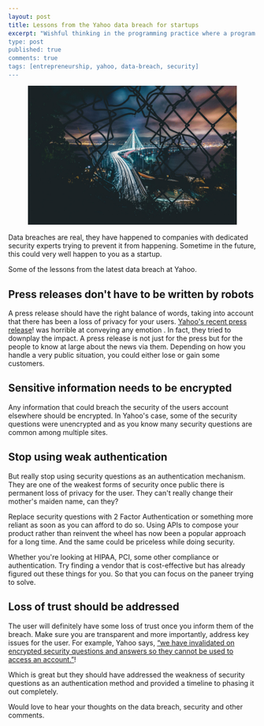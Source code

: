 ```yaml
---
layout: post
title: Lessons from the Yahoo data breach for startups
excerpt: "Wishful thinking in the programming practice where a program extracts all complexities. 
type: post
published: true
comments: true
tags: [entrepreneurship, yahoo, data-breach, security]
---
```


<figure>
	<img src="../images/mesh-breach.jpg">
</figure>

Data breaches are real, they have happened to companies with  dedicated security experts trying to 
prevent it from happening. Sometime in the future, this could very well happen to you as a startup.

Some of the lessons from the latest data breach at Yahoo.

## Press releases don't have to be written by robots

A press release should have the right balance of words, taking into account that there has been a 
loss of privacy for your users. [Yahoo's recent press release](https://investor.yahoo.net/releasedetail.cfm?ReleaseID=990570)! 
was horrible at conveying any emotion . In fact, they tried to downplay the impact. A press 
release is not just for the press but for the people to know at large about the news via them. 
Depending on how you handle a very public situation, you could either lose or gain some customers.

## Sensitive information needs to be encrypted

Any information that could breach the security of the users account elsewhere should be encrypted. In 
Yahoo's case, some of the security questions were unencrypted and as you know many security questions 
are common among multiple sites.

## Stop using weak authentication

But really stop using security questions as an authentication mechanism. They are one of the weakest 
forms of security once public there is permanent loss of privacy for the user. They can't really 
change their mother's maiden name, can they?

Replace security questions with 2 Factor Authentication or something more reliant as soon as you 
can afford to do so. Using APIs to compose your product rather than reinvent the wheel has now been 
a popular approach for a long time. And the same could be priceless while doing security.

Whether you're looking at HIPAA, PCI, some other compliance or authentication. Try finding a 
vendor that is cost-effective but has already figured out these things for you. So that you 
can focus on the paneer trying to solve.

## Loss of trust should be addressed

The user will definitely have some loss of trust once you inform them of the breach. Make sure you are 
transparent and more importantly, address key issues for the user. For example, Yahoo says, [“we 
have invalidated on encrypted security questions and answers so they cannot be used to access an account.”](https://help.yahoo.com/kb/account/SLN27925.html)!

Which is great but they should have addressed the weakness of security questions as an authentication 
method and provided a timeline to phasing it out completely.

Would love to hear your thoughts on the data breach, security and other comments.